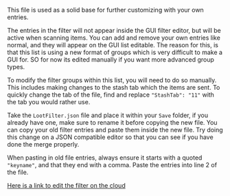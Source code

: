This file is used as a solid base for further customizing with your own entries.

The entries in the filter will not appear inside the GUI filter editor, but will be active when scanning items. You can add and remove your own entries like normal, and they will appear on the GUI list editable. The reason for this, is that this list is using a new format of groups which is very difficult to make a GUI for. SO for now its edited manually if you want more advanced group types.

To modify the filter groups within this list, you will need to do so manually. This includes making changes to the stash tab which the items are sent. To quickly change the tab of the file, find and replace `"StashTab": "11"` with the tab you would rather use.

Take the `LootFilter.json` file and place it within your `Save` folder, if you already have one, make sure to rename it before copying the new file. You can copy your old filter entries and paste them inside the new file. Try doing this change on a JSON compatible editor so that you can see if you have done the merge properly.

When pasting in old file entries, always ensure it starts with a quoted `"keyname"`, and that they end with a comma. Paste the entries into line 2 of the file.

[Here is a link to edit the filter on the cloud](https://jsoneditoronline.org/#left=cloud.08e6cc085eda44db9e19377f666ef126)